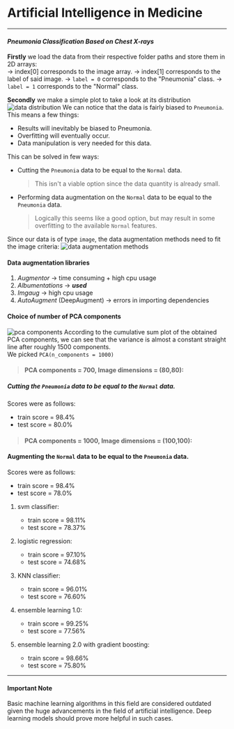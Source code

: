 # Artificial Intelligence in Medicine

---  
#### _Pneumonia Classification Based on Chest X-rays_

**Firstly** we load the data from their respective folder paths and store them in 2D arrays:  
&rarr; index[0] corresponds to the image array.
&rarr; index[1] corresponds to the label of said image.
&rarr; `label = 0` corresponds to the "Pneumonia" class.
&rarr; `label = 1` corresponds to the "Normal" class.
  
**Secondly** we make a simple plot to take a look at its distribution
![data distribution](./img/skewed_data.png)
We can notice that the data is fairly biased to `Pneumonia`. This means a few things:
* Results will inevitably be biased to Pneumonia.
* Overfitting will eventually occur.
* Data manipulation is very needed for this data.

This can be solved in few ways:
* Cutting the `Pneumonia` data to be equal to the `Normal` data.
    > This isn't a viable option since the data quantity is already small.
* Performing data augmentation on the `Normal` data to be equal to the `Pneumonia` data.
    > Logically this seems like a good option, but may result in some overfitting to the available `Normal` features.

Since our data is of type `image`, the data augmentation methods need to fit the image criteria:
![data augmentation methods](./img/data_augmentation.png)

#### Data augmentation libraries
1. _Augmentor_ &rarr; time consuming + high cpu usage
2. _Albumentations_ &rarr; **_used_**
3. _Imgaug_ &rarr; high cpu usage
4. _AutoAugment_ (DeepAugment) &rarr; errors in importing dependencies

#### Choice of number of PCA components
![pca components](./img/pca_components_plot.png)
According to the cumulative sum plot of the obtained PCA components, we can see that the variance is almost a constant straight line after roughly 1500 components.  
We picked `PCA(n_components = 1000)`

> #### PCA components = 700, Image dimensions = (80,80):
##### Cutting the `Pneumonia` data to be equal to the `Normal` data.
Scores were as follows:
* train score = 98.4%
* test score = 80.0%

> #### PCA components = 1000, Image dimensions = (100,100):
#### Augmenting the `Normal` data to be equal to the `Pneumonia` data.
Scores were as follows:
* train score = 98.4%
* test score = 78.0%

1. svm classifier:
    * train score = 98.11%
    * test score = 78.37%

1. logistic regression:
    * train score = 97.10%
    * test score = 74.68%

1. KNN classifier:
    * train score = 96.01%
    * test score = 76.60%

1. ensemble learning 1.0:
    * train score = 99.25%
    * test score = 77.56%

1. ensemble learning 2.0 with gradient boosting:
    * train score = 98.66%
    * test score = 75.80%

---  
#### Important Note  
Basic machine learning algorithms in this field are considered outdated given the huge advancements in the field of artificial intelligence. Deep learning models should prove more helpful in such cases.
